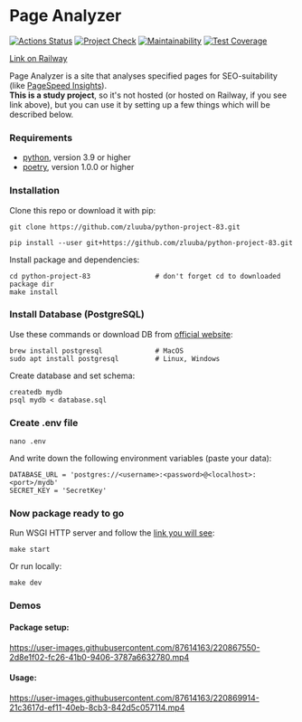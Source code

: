 # Page Analyzer

[![Actions Status](https://github.com/zluuba/python-project-83/workflows/hexlet-check/badge.svg)](https://github.com/zluuba/python-project-83/actions) 
[![Project Check](https://github.com/zluuba/python-project-83/actions/workflows/project-check.yml/badge.svg)](https://github.com/zluuba/python-project-83/actions/workflows/project-check.yml)
[![Maintainability](https://api.codeclimate.com/v1/badges/bc7724c1971a7f520682/maintainability)](https://codeclimate.com/github/zluuba/python-project-83/maintainability)
[![Test Coverage](https://api.codeclimate.com/v1/badges/bc7724c1971a7f520682/test_coverage)](https://codeclimate.com/github/zluuba/python-project-83/test_coverage)

[Link on Railway](https://python-project-83-production-8361.up.railway.app/)

Page Analyzer is a site that analyses specified pages for SEO-suitability (like [PageSpeed Insights](https://pagespeed.web.dev/)). <br>
**This is a study project**, so it's not hosted (or hosted on Railway, if you see link above), but you can use it by setting up a few things which will be described below.

### Requirements

- [python](https://www.python.org/), version 3.9 or higher
- [poetry](https://python-poetry.org/docs/#installation), version 1.0.0 or higher


### Installation

Clone this repo or download it with pip:
```ch
git clone https://github.com/zluuba/python-project-83.git
```
```ch
pip install --user git+https://github.com/zluuba/python-project-83.git
```

Install package and dependencies:
```ch
cd python-project-83                # don't forget cd to downloaded package dir
make install
```

### Install Database (PostgreSQL)
Use these commands or download DB from [official website](https://www.postgresql.org/download/):
```ch
brew install postgresql             # MacOS
sudo apt install postgresql         # Linux, Windows
```

Create database and set schema:
```ch
createdb mydb
psql mydb < database.sql
```

### Create .env file
```ch
nano .env
```
And write down the following environment variables (paste your data):
```ch
DATABASE_URL = 'postgres://<username>:<password>@<localhost>:<port>/mydb'
SECRET_KEY = 'SecretKey'
```

### Now package ready to go
Run WSGI HTTP server and follow the [link you will see](http://0.0.0.0:8000):
```ch
make start
```
Or run locally:
```ch
make dev
```


### Demos

#### Package setup:

https://user-images.githubusercontent.com/87614163/220867550-2d8e1f02-fc26-41b0-9406-3787a6632780.mp4


#### Usage:

https://user-images.githubusercontent.com/87614163/220869914-21c3617d-ef11-40eb-8cb3-842d5c057114.mp4

